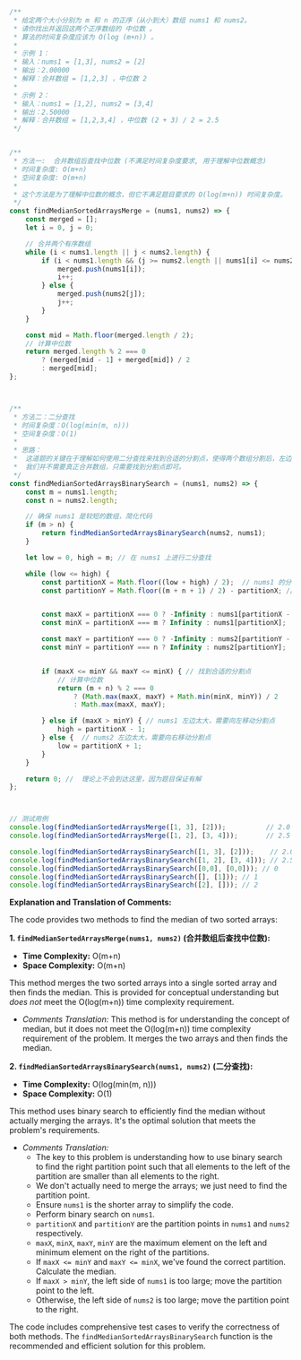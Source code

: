 ```javascript
/**
 * 给定两个大小分别为 m 和 n 的正序（从小到大）数组 nums1 和 nums2。
 * 请你找出并返回这两个正序数组的 中位数 。
 * 算法的时间复杂度应该为 O(log (m+n)) 。
 *
 * 示例 1：
 * 输入：nums1 = [1,3], nums2 = [2]
 * 输出：2.00000
 * 解释：合并数组 = [1,2,3] ，中位数 2
 *
 * 示例 2：
 * 输入：nums1 = [1,2], nums2 = [3,4]
 * 输出：2.50000
 * 解释：合并数组 = [1,2,3,4] ，中位数 (2 + 3) / 2 = 2.5
 */


/**
 * 方法一:  合并数组后查找中位数 (不满足时间复杂度要求, 用于理解中位数概念)
 * 时间复杂度: O(m+n)
 * 空间复杂度: O(m+n)
 *
 * 这个方法是为了理解中位数的概念，但它不满足题目要求的 O(log(m+n)) 时间复杂度。
 */
const findMedianSortedArraysMerge = (nums1, nums2) => {
    const merged = [];
    let i = 0, j = 0;

    // 合并两个有序数组
    while (i < nums1.length || j < nums2.length) {
        if (i < nums1.length && (j >= nums2.length || nums1[i] <= nums2[j])) {
            merged.push(nums1[i]);
            i++;
        } else {
            merged.push(nums2[j]);
            j++;
        }
    }

    const mid = Math.floor(merged.length / 2);
    // 计算中位数
    return merged.length % 2 === 0
        ? (merged[mid - 1] + merged[mid]) / 2
        : merged[mid];
};



/**
 * 方法二：二分查找
 * 时间复杂度：O(log(min(m, n)))
 * 空间复杂度：O(1)
 *
 * 思路：
 *  这道题的关键在于理解如何使用二分查找来找到合适的分割点，使得两个数组分割后，左边的元素都小于右边的元素。
 *  我们并不需要真正合并数组，只需要找到分割点即可。
 */
const findMedianSortedArraysBinarySearch = (nums1, nums2) => {
    const m = nums1.length;
    const n = nums2.length;

    // 确保 nums1 是较短的数组，简化代码
    if (m > n) {
        return findMedianSortedArraysBinarySearch(nums2, nums1);
    }

    let low = 0, high = m; // 在 nums1 上进行二分查找

    while (low <= high) {
        const partitionX = Math.floor((low + high) / 2);  // nums1 的分割点
        const partitionY = Math.floor((m + n + 1) / 2) - partitionX; // nums2 的分割点


        const maxX = partitionX === 0 ? -Infinity : nums1[partitionX - 1]; // nums1 左边最大值
        const minX = partitionX === m ? Infinity : nums1[partitionX];     // nums1 右边最小值

        const maxY = partitionY === 0 ? -Infinity : nums2[partitionY - 1]; // nums2 左边最大值
        const minY = partitionY === n ? Infinity : nums2[partitionY];     // nums2 右边最小值


        if (maxX <= minY && maxY <= minX) { // 找到合适的分割点
            // 计算中位数
            return (m + n) % 2 === 0
                ? (Math.max(maxX, maxY) + Math.min(minX, minY)) / 2
                : Math.max(maxX, maxY);

        } else if (maxX > minY) { // nums1 左边太大，需要向左移动分割点
            high = partitionX - 1;
        } else {  // nums2 左边太大，需要向右移动分割点
            low = partitionX + 1;
        }
    }

    return 0; //  理论上不会到达这里，因为题目保证有解
};



// 测试用例
console.log(findMedianSortedArraysMerge([1, 3], [2]));          // 2.0
console.log(findMedianSortedArraysMerge([1, 2], [3, 4]));       // 2.5

console.log(findMedianSortedArraysBinarySearch([1, 3], [2]));    // 2.0
console.log(findMedianSortedArraysBinarySearch([1, 2], [3, 4])); // 2.5
console.log(findMedianSortedArraysBinarySearch([0,0], [0,0])); // 0
console.log(findMedianSortedArraysBinarySearch([], [1])); // 1
console.log(findMedianSortedArraysBinarySearch([2], [])); // 2


```

**Explanation and Translation of Comments:**

The code provides two methods to find the median of two sorted arrays:

**1. `findMedianSortedArraysMerge(nums1, nums2)` (合并数组后查找中位数):**

* **Time Complexity:** O(m+n)
* **Space Complexity:** O(m+n)

This method merges the two sorted arrays into a single sorted array and then finds the median.  This is provided for conceptual understanding but *does not* meet the O(log(m+n)) time complexity requirement.

* *Comments Translation:* This method is for understanding the concept of median, but it does not meet the O(log(m+n)) time complexity requirement of the problem.  It merges the two arrays and then finds the median.

**2. `findMedianSortedArraysBinarySearch(nums1, nums2)` (二分查找):**

* **Time Complexity:** O(log(min(m, n)))
* **Space Complexity:** O(1)

This method uses binary search to efficiently find the median without actually merging the arrays.  It's the optimal solution that meets the problem's requirements.

* *Comments Translation:*
    * The key to this problem is understanding how to use binary search to find the right partition point such that all elements to the left of the partition are smaller than all elements to the right.
    * We don't actually need to merge the arrays; we just need to find the partition point.
    * Ensure `nums1` is the shorter array to simplify the code.
    * Perform binary search on `nums1`.
    * `partitionX` and `partitionY` are the partition points in `nums1` and `nums2` respectively.
    * `maxX`, `minX`, `maxY`, `minY` are the maximum element on the left and minimum element on the right of the partitions.
    * If `maxX <= minY` and `maxY <= minX`, we've found the correct partition. Calculate the median.
    * If `maxX > minY`, the left side of `nums1` is too large; move the partition point to the left.
    * Otherwise, the left side of `nums2` is too large; move the partition point to the right.


The code includes comprehensive test cases to verify the correctness of both methods.  The `findMedianSortedArraysBinarySearch` function is the recommended and efficient solution for this problem.
